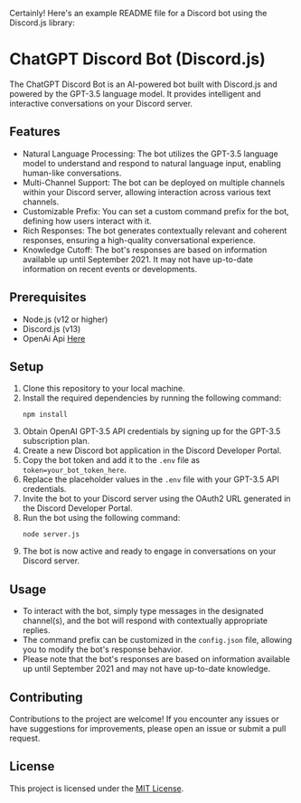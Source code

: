 Certainly! Here's an example README file for a Discord bot using the Discord.js library:

# ChatGPT Discord Bot (Discord.js)

The ChatGPT Discord Bot is an AI-powered bot built with Discord.js and powered by the GPT-3.5 language model. It provides intelligent and interactive conversations on your Discord server.

## Features

- Natural Language Processing: The bot utilizes the GPT-3.5 language model to understand and respond to natural language input, enabling human-like conversations.
- Multi-Channel Support: The bot can be deployed on multiple channels within your Discord server, allowing interaction across various text channels.
- Customizable Prefix: You can set a custom command prefix for the bot, defining how users interact with it.
- Rich Responses: The bot generates contextually relevant and coherent responses, ensuring a high-quality conversational experience.
- Knowledge Cutoff: The bot's responses are based on information available up until September 2021. It may not have up-to-date information on recent events or developments.

## Prerequisites

- Node.js (v12 or higher)
- Discord.js (v13)
- OpenAi Api [Here](https://platform.openai.com/account/api-keys)
## Setup

1. Clone this repository to your local machine.
2. Install the required dependencies by running the following command:
   ```
   npm install
   ```
3. Obtain OpenAI GPT-3.5 API credentials by signing up for the GPT-3.5 subscription plan.
4. Create a new Discord bot application in the Discord Developer Portal.
5. Copy the bot token and add it to the `.env` file as `token=your_bot_token_here`.
6. Replace the placeholder values in the `.env` file with your GPT-3.5 API credentials.
7. Invite the bot to your Discord server using the OAuth2 URL generated in the Discord Developer Portal.
8. Run the bot using the following command:
   ```
   node server.js
   ```
9. The bot is now active and ready to engage in conversations on your Discord server.

## Usage

- To interact with the bot, simply type messages in the designated channel(s), and the bot will respond with contextually appropriate replies.
- The command prefix can be customized in the `config.json` file, allowing you to modify the bot's response behavior.
- Please note that the bot's responses are based on information available up until September 2021 and may not have up-to-date knowledge.

## Contributing

Contributions to the project are welcome! If you encounter any issues or have suggestions for improvements, please open an issue or submit a pull request.

## License

This project is licensed under the [MIT License](LICENSE).
